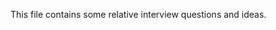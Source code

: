 This file contains some relative interview questions and ideas.
 
       
  
  
 
 
         
        
             
       
 
 
       
 
 
